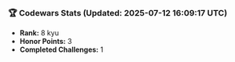 ### 🏆 Codewars Stats (Updated: 2025-07-12 16:09:17 UTC)

- **Rank:** 8 kyu
- **Honor Points:** 3
- **Completed Challenges:** 1
